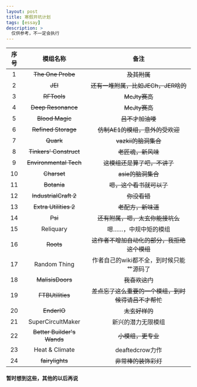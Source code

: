 ```yaml
---
layout: post
title: 寒假开坑计划
tags: [essay]
description: >
  仅供参考，不一定会执行
---
```


| 序号 | 模组名称 | 备注 |
| :----: | :-----: | :----: |
| 1 | ~~The One Probe~~ | ~~及其附属~~ |
| 2 | ~~JEI~~ | ~~还有一堆附属，比如JECh，JER啥的~~ |
| 3 | ~~RFTools~~ | ~~McJty赛高~~ |
| 4 | ~~Deep Resonance~~ | ~~McJty赛高~~ |
| 5 | ~~Blood Magic~~ | ~~吕不才加油喽~~ |
| 6 | ~~Refined Storage~~ | ~~仿制AE1的模组，意外的受欢迎~~ |
| 7 | ~~Quark~~ | ~~vazkii的脑洞集合~~ |
| 8 | ~~Tinkers' Construct~~ | ~~老匠魂，新风味~~ |
| 9 | ~~Environmental Tech~~ | ~~这模组还是算了吧，不讲了~~ |
| 10 | ~~Charset~~ | ~~asie的脑洞集合~~ |
| 11 | ~~Botania~~ | ~~嗯，这个看书就可以了~~ |
| 12 | ~~IndustrialCraft 2~~ | ~~你没看错~~ |
| 13 | ~~Extra Utilities 2~~ | ~~老配方，新味道~~ |
| 14 | ~~Psi~~ | ~~还有附属，嗯，太玄你能接坑么~~ |
| 15 | Reliquary | 嗯……，中规中矩的模组 |
| 16 | ~~Roots~~ | ~~这作者不增加自动化的部分，我拒绝这个模组~~ |
| 17 | Random Thing | 作者自己的wiki都不全，到时候只能艹源码了 |
| 18 | ~~MalisisDoors~~ | ~~我喜欢这门~~ |
| 19 | ~~FTBUtilities~~ | ~~差点忘了这么重要的一个模组，到时候得请吕不才帮忙~~ |
| 20 | ~~EnderIO~~ | ~~太玄好样的~~ |
| 21 | SuperCircultMaker | 新兴的潜力无限模组 |
| 22 | ~~Better Builder's Wands~~ | ~~小模组，更专业~~ |
| 23 | Heat & Climate | deaftedcrow力作 |
| 24 | ~~fairylights~~ | ~~非常棒的装饰彩灯~~ |


#### 暂时想到这些，其他的以后再说
